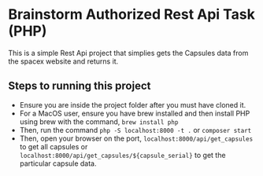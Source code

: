 # Brainstorm Authorized Rest Api Task (PHP)
<p>This is a simple Rest Api project that simplies gets the Capsules data from the spacex website and returns it.</p>

## Steps to running this project
- Ensure you are inside the project folder after you must have cloned it.
- For a MacOS user, ensure you have brew installed and then install PHP using brew with the command, `brew install php`
- Then, run the command `php -S localhost:8000 -t .` or `composer start`
- Then, open your browser on the port, `localhost:8000/api/get_capsules` to get all capsules or `localhost:8000/api/get_capsules/${capsule_serial}` to get the particular capsule data.
